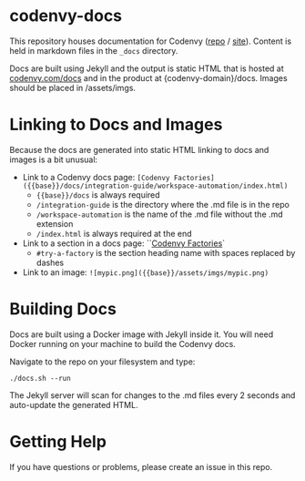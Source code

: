 # codenvy-docs

This repository houses documentation for Codenvy ([repo](https://github.com/codenvy/codenvy) / [site](https://codenvy.com/)). Content is held in markdown files in the `_docs` directory.

Docs are built using Jekyll and the output is static HTML that is hosted at [codenvy.com/docs](https://codenvy.com/docs) and in the product at {codenvy-domain}/docs. Images should be placed in /assets/imgs.

# Linking to Docs and Images
Because the docs are generated into static HTML linking to docs and images is a bit unusual:
- Link to a Codenvy docs page: `[Codenvy Factories]({{base}}/docs/integration-guide/workspace-automation/index.html)`
  - `{{base}}/docs` is always required
  - `/integration-guide` is the directory where the .md file is in the repo
  - `/workspace-automation` is the name of the .md file without the .md extension
  - `/index.html` is always required at the end
- Link to a section in a docs page: ``[Codenvy Factories]({{base}}/docs/integration-guide/workspace-automation/index.html#try-a-factory)`
  - `#try-a-factory` is the section heading name with spaces replaced by dashes
- Link to an image: `![mypic.png]({{base}}/assets/imgs/mypic.png)`

# Building Docs
Docs are built using a Docker image with Jekyll inside it. You will need Docker running on your machine to build the Codenvy docs.

Navigate to the repo on your filesystem and type:

`./docs.sh --run`

The Jekyll server will scan for changes to the .md files every 2 seconds and auto-update the generated HTML.

# Getting Help
If you have questions or problems, please create an issue in this repo.
